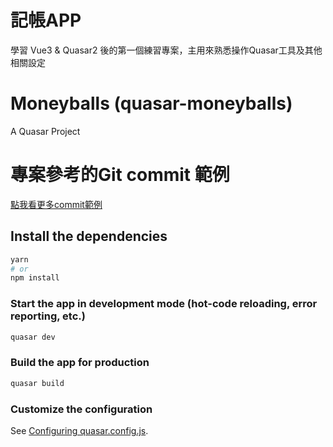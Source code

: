 # 記帳APP

學習 Vue3 & Quasar2 後的第一個練習專案，主用來熟悉操作Quasar工具及其他相關設定

# Moneyballs (quasar-moneyballs)

A Quasar Project

# 專案參考的Git commit 範例
[點我看更多commit範例](https://wadehuanglearning.blogspot.com/2019/05/commit-commit-commit-why-what-commit.html)

## Install the dependencies
```bash
yarn
# or
npm install
```

### Start the app in development mode (hot-code reloading, error reporting, etc.)
```bash
quasar dev
```


### Build the app for production
```bash
quasar build
```

### Customize the configuration
See [Configuring quasar.config.js](https://v2.quasar.dev/quasar-cli-vite/quasar-config-js).
